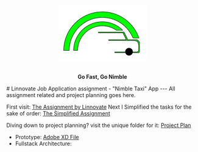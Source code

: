 <div align="center">
    <br />
    <img src="./resources/logo.png">
    <br />
    <br />
    <p><strong>Go Fast, Go Nimble</strong></p>
</div>
# Linnovate Job Application assignment -  "Nimble Taxi" App
---
All assignment related and project planning goes here.

First visit: [The Assignment by Linnovate](./Project-TB.pdf)
Next I Simplified the tasks for the sake of order: [The Simplified Assignment](./assignment-simplfied.md)

Diving down to project planning? visit the unique folder for it: [Project Plan](../plan/)
* Prototype: [Adobe XD File](./plan/NimbleTaxi_Prototype.xd)
* Fullstack Architecture: []()


